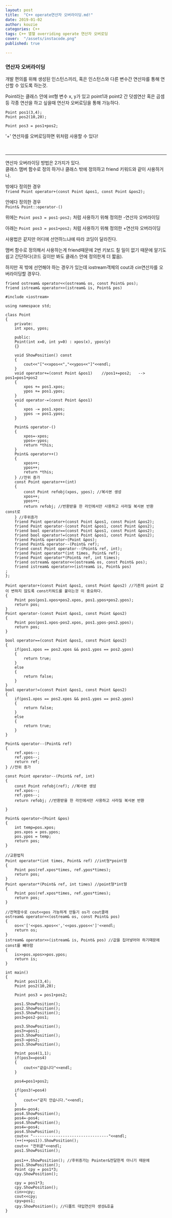 ```yaml
---
layout: post
title:  "C++ operate연산자 오버라이딩.md!"
date: 2019-01-02
author: kouzie
categories: C++
tags: C++ 열혈 overriding operate 연산자 오버로딩
cover:  "/assets/instacode.png"
published: true

---
```

### 연산자 오버라이딩
개발 편의를 위해 생성된 인스턴스끼리, 혹은 인스턴스와 다른 변수간 연산자를 통해 연산할 수 있도록 하는것.  

Point라는 클래스 안에 int형 변수 x, y가 있고 point1과 point2 간 덧셈연산 혹은 곱셈 등 각종 연산을 하고 싶을때 연산자 오버로딩을 통해 가능하다.  

```
Point pos1(3,4);
Point pos2(10,20);

Point pos3 = pos1+pos2;
```
'+' 연산자를 오버로딩하면 위처럼 사용할 수 있다!  
<br>
<br>

***

연산자 오버라이딩 방법은 2가지가 있다.  
클래스 맴버 함수로 정의 하거나 클래스 밖에 정의하고 friend 키워드와 같이 사용하거나.  

밖에다 정의한 경우  
```friend Point operator+(const Point &pos1, const Point &pos2);```

안에다 정의한 경우  
```Point& Point::operator-()```

위에는 ```Point pos3 = pos1-pos2;``` 처럼 사용하기 위해 정의한 -연산자 오버라이딩  

아래는 ```Point pos3 = pos1+pos2;``` 처럼 사용하기 위해 정의한 +연산자 오버라이딩  

사용법은 같지만 어디에 선언하느냐에 따라 코딩이 달라진다.  

맴버 함수로 정의해서 사용하는게 friend때문에 2번 키보드 칠 일이 없기 때문에 알기도 쉽고 간단하다(코드 길이만 봐도 클래스 안에 정의한게 더 짧음).  

하지만 꼭 밖에 선언해야 하는 경우가 있는데 iostream객체의 cout과 cin연산자를 오버라이딩할 경우다.
```
friend ostream& operator<<(ostream& os, const Point& pos);
friend istream& operator>>(istream& is, Point& pos)
```


```
#include <iostream>

using namespace std;

class Point
{
	private:
	int xpos, ypos;

	public:
	Point(int x=0, int y=0) : xpos(x), ypos(y)
	{}

	void ShowPosition() const
	{
		cout<<"["<<xpos<<","<<ypos<<"]"<<endl;
	}
	void operator+=(const Point &pos1)    //pos1+=pos2;   -->  pos1=pos1+pos2
	{
		xpos += pos1.xpos;
		ypos += pos1.ypos;
	}
	void operator-=(const Point &pos1)
	{
		xpos -= pos1.xpos;
		ypos -= pos1.ypos;
	}

	Point& operator-()
	{
		xpos=-xpos;
		ypos=-ypos;
		return *this;
	}
	Point& operator++()
	{
		xpos++;
		ypos++;
		return *this;
	} //전위 증가
	const Point operator++(int)
	{
		const Point refobj(xpos, ypos); //복사본 생성
		xpos++;
		ypos++;
		return refobj; //반환받을 한 라인에서만 사용하고 사라질 복사본 반환 const로
	} //후위증가
	friend Point operator+(const Point &pos1, const Point &pos2);
	friend Point operator-(const Point &pos1, const Point &pos2);
	friend bool operator==(const Point &pos1, const Point &pos2);
	friend bool operator!=(const Point &pos1, const Point &pos2);
	friend Point& operator~(Point &pos);
	friend Point& operator--(Point& ref);
	friend const Point operator--(Point& ref, int);	
	friend Point operator*(int times, Point& ref);
	friend Point operator*(Point& ref, int times);
	friend ostream& operator<<(ostream& os, const Point& pos);
	friend istream& operator>>(istream& is, Point& pos)
;
};

Point operator+(const Point &pos1, const Point &pos2) //기존의 point 값이 변하지 않도록 const키워드를 붙이는것 이 중요하다.
{
	Point pos(pos1.xpos+pos2.xpos, pos1.ypos+pos2.ypos);
	return pos;
}
Point operator-(const Point &pos1, const Point &pos2)
{
	Point pos(pos1.xpos-pos2.xpos, pos1.ypos-pos2.ypos);
	return pos;
}

bool operator==(const Point &pos1, const Point &pos2)
{
	if(pos1.xpos == pos2.xpos && pos1.ypos == pos2.ypos)
	{
		return true;
	}
	else
	{
		return false;
	}
}
bool operator!=(const Point &pos1, const Point &pos2)
{
	if(pos1.xpos == pos2.xpos && pos1.ypos == pos2.ypos)
	{
		return false;
	}
	else
	{
		return true;
	}
}

Point& operator--(Point& ref)
{
	ref.xpos--;
	ref.ypos--;
	return ref;
} //전위 증가

const Point operator--(Point& ref, int)
{
	const Point refobj(ref); //복사본 생성
	ref.xpos--;
	ref.ypos--;
	return refobj; //반환받을 한 라인에서만 사용하고 사라질 복사본 반환
	
}

Point& operator~(Point &pos)
{
	int temp=pos.xpos;
	pos.xpos = pos.ypos;
	pos.ypos = temp;
	return pos;
}

//교환법칙
Point operator*(int times, Point& ref) //int형*point형
{
	Point pos(ref.xpos*times, ref.ypos*times);
	return pos;
}
Point operator*(Point& ref, int times) //point형*int형
{
	Point pos(ref.xpos*times, ref.ypos*times);
	return pos;
}

//전역함수로 cout<<pos 가능하게 만들기 os가 cout클래
ostream& operator<<(ostream& os, const Point& pos)
{
	os<<'['<<pos.xpos<<','<<pos.ypos<<']'<<endl;
	return os;
}
istream& operator>>(istream& is, Point& pos) //값을 집어넣어야 하기때문에 const를 뺴야함
{
	is>>pos.xpos>>pos.ypos;
	return is;
}

int main()
{
	Point pos1(3,4);
	Point pos2(10,20);

	Point pos3 = pos1+pos2;

	pos1.ShowPosition();
	pos2.ShowPosition();
	pos3.ShowPosition();
	pos3=pos2-pos1;
	
	pos3.ShowPosition();
	pos3+=pos1;
	pos3.ShowPosition();
	pos3-=pos2;
	pos3.ShowPosition();

	Point pos4(1,1);
	if(pos3==pos4)
	{
		cout<<"같습니다"<<endl;
	}
	
	pos4=pos1+pos2;

	if(pos3!=pos4)
	{
		cout<<"같지 안습니다."<<endl;
	}
	pos4=-pos4;
	pos4.ShowPosition();
	pos4=-pos4;
	pos4.ShowPosition();
	pos4=~pos4;
	pos4.ShowPosition();
	cout<< "---------------------------------"<<endl;
	(++(++pos1)).ShowPosition();
	cout<< "전위끝"<<endl;
	pos1.ShowPosition();

	pos1++.ShowPosition(); //후위증가는 Pointer&전달한게 아니기 때문에
	pos1.ShowPosition();
	Point cpy = pos1*3;
	cpy.ShowPosition();
	
	cpy = pos1*3;
	cpy.ShowPosition();
	cin>>cpy;
	cout<<cpy;
	cpy=pos1;
	cpy.ShowPosition(); //디폴트 대입연산자 생성&호출
}
```